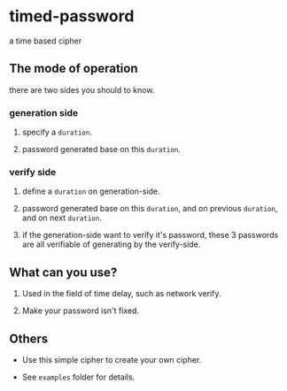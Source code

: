 # timed-password

a time based cipher


## The mode of operation

there are two sides you should to know.

### generation side

1. specify a `duration`.

2. password generated base on this `duration`.

### verify side

1. define a `duration` on generation-side.

2. password generated base on this `duration`,
and on previous `duration`, and on next `duration`.

3. if the generation-side want to verify it's password,
these 3 passwords are all verifiable of generating by the verify-side.



## What can you use?

1. Used in the field of time delay, such as network verify.

2. Make your password isn't fixed.


## Others

* Use this simple cipher to create your own cipher.

* See `examples` folder for details.

